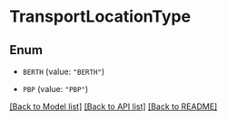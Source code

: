 # TransportLocationType

## Enum


* `BERTH` (value: `"BERTH"`)

* `PBP` (value: `"PBP"`)


[[Back to Model list]](../README.md#documentation-for-models) [[Back to API list]](../README.md#documentation-for-api-endpoints) [[Back to README]](../README.md)


